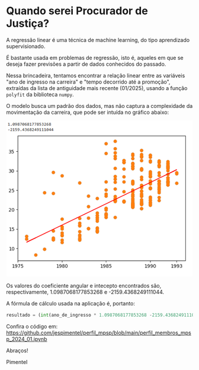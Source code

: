 # Quando serei Procurador de Justiça?

A regressão linear é uma técnica de machine learning, do tipo aprendizado supervisionado.

É bastante usada em problemas de regressão, isto é, aqueles em que se deseja fazer previsões a partir de dados conhecidos do passado.

Nessa brincadeira, tentamos encontrar a relação linear entre as variáveis "ano de ingresso na carreira" e "tempo decorrido até a promoção", extraídas da lista de antiguidade mais recente (01/2025), usando a função `polyfit` da biblioteca `numpy`.

O modelo busca um padrão dos dados, mas não captura a complexidade da movimentação da carreira, que pode ser intuída no gráfico abaixo:

![Ingresso x Tempo até a promoção](img/plot_tempo_promoção.png)

Os valores do coeficiente angular e intecepto encontrados são, respectivamente, 1.0987068177853268 e -2159.4368249111044.

A fórmula de cálculo usada na aplicação é, portanto:

```python 
resultado = (int(ano_de_ingresso * 1.0987068177853268 -2159.4368249111044 + ano_de_ingresso))
```

Confira o código em: https://github.com/jespimentel/perfil_mpsp/blob/main/perfil_membros_mpsp_2024_01.ipynb


Abraços!

Pimentel
